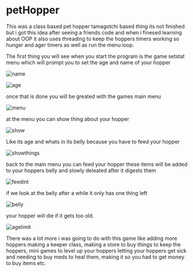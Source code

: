 # petHopper
This was a class based pet hopper tamagotchi based thing its not finished but i got this idea after seeing a friends code and when i finesed learning about OOP it also uses threading to keep the hoppers timers working so hunger and ager timers as well as run the menu loop.

The first thing you will see when you start the program is the game setstat menu which will prompt you to set the age and name of your hopper


![name](https://user-images.githubusercontent.com/84602650/149604334-c2d652aa-45e1-4df1-9e0b-2603d1050f2d.png)

![age](https://user-images.githubusercontent.com/84602650/149604336-4230a7ff-b250-4780-b2e2-199acd2a2a98.png)

once that is done you will be greated with the games main menu

![menu](https://user-images.githubusercontent.com/84602650/149604349-b9325957-3e4e-4169-9146-b1f12a53ab24.png)

at the menu you can show thing about your hopper

![show](https://user-images.githubusercontent.com/84602650/149604362-674effcc-c7a3-4153-a807-868a7bfc03c6.png)

Like its age and whats in its belly because you have to feed your hopper

![showthings](https://user-images.githubusercontent.com/84602650/149604365-012a7a81-e551-4e9e-b99e-28ee9b526783.png)

back to the main menu you can feed your hopper these items will be added to your hoppers belly and slowly deleated after it digests them

![feedint](https://user-images.githubusercontent.com/84602650/149604385-5edea1fe-7b58-4c3f-8922-7afc38710ab2.png)

if we look at the belly after a while it only has one thing left

![belly](https://user-images.githubusercontent.com/84602650/149604413-09732317-4669-4570-8fcb-715b84e7da06.png)


your hopper will die if it gets too old.

![agelimit](https://user-images.githubusercontent.com/84602650/149604479-0ffbf0a4-3700-4300-bf7f-4504bd7098c3.png)

There was a lot more i was going to do with this game like adding more hoppers making a keeper class, making a store to buy things to keep the hoppers,
mini games to level up your hoppers letting your hoppers get sick and needing to buy meds to heal them, making it so you had to get money to buy items 
etc.
